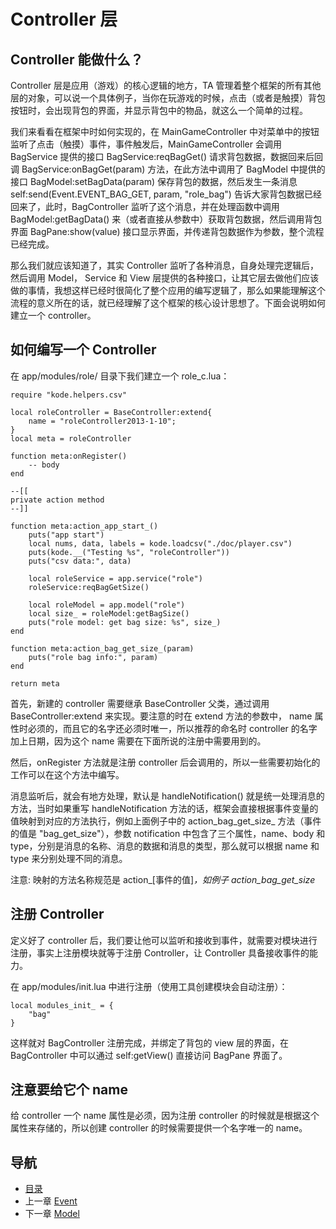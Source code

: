 # Controller 层

## Controller 能做什么？ ##

Controller 层是应用（游戏）的核心逻辑的地方，TA 管理着整个框架的所有其他层的对象，可以说一个具体例子，当你在玩游戏的时候，点击（或者是触摸）背包按钮时，会出现背包的界面，并显示背包中的物品，就这么一个简单的过程。

我们来看看在框架中时如何实现的，在 MainGameController 中对菜单中的按钮监听了点击（触摸）事件，事件触发后，MainGameController 会调用 BagService 提供的接口 BagService:reqBagGet() 请求背包数据，数据回来后回调 BagService:onBagGet(param) 方法，在此方法中调用了 BagModel 中提供的接口 BagModel:setBagData(param) 保存背包的数据，然后发生一条消息 self:send(Event.EVENT_BAG_GET, param, "role_bag") 告诉大家背包数据已经回来了，此时，BagController 监听了这个消息，并在处理函数中调用 BagModel:getBagData() 来（或者直接从参数中）获取背包数据，然后调用背包界面 BagPane:show(value) 接口显示界面，并传递背包数据作为参数，整个流程已经完成。

那么我们就应该知道了，其实 Controller 监听了各种消息，自身处理完逻辑后，然后调用 Model， Service 和 View 层提供的各种接口，让其它层去做他们应该做的事情，我想这样已经时很简化了整个应用的编写逻辑了，那么如果能理解这个流程的意义所在的话，就已经理解了这个框架的核心设计思想了。下面会说明如何建立一个 controller。

## 如何编写一个 Controller ##

在 app/modules/role/ 目录下我们建立一个 role_c.lua：

	require "kode.helpers.csv"
	
	local roleController = BaseController:extend{
		name = "roleController2013-1-10";
	}
	local meta = roleController
	
	function meta:onRegister()
		-- body
	end
	
	--[[
	private action method
	--]]
	
	function meta:action_app_start_()
		puts("app start")
		local nums, data, labels = kode.loadcsv("./doc/player.csv")
		puts(kode.__("Testing %s", "roleController"))
		puts("csv data:", data)
	
		local roleService = app.service("role")
		roleService:reqBagGetSize()
	
		local roleModel = app.model("role")
		local size_ = roleModel:getBagSize()
		puts("role model: get bag size: %s", size_)
	end
	
	function meta:action_bag_get_size_(param)
		puts("role bag info:", param)
	end
	
	return meta

首先，新建的 controller 需要继承 BaseController 父类，通过调用 BaseController:extend 来实现。要注意的时在 extend 方法的参数中， name 属性时必须的，而且它的名字还必须时唯一，所以推荐的命名时 controller 的名字加上日期，因为这个 name 需要在下面所说的注册中需要用到的。

然后，onRegister 方法就是注册 controller 后会调用的，所以一些需要初始化的工作可以在这个方法中编写。

消息监听后，就会有地方处理，默认是 handleNotification() 就是统一处理消息的方法，当时如果重写 handleNotification 方法的话，框架会直接根据事件变量的值映射到对应的方法执行，例如上面例子中的 action_bag_get_size_ 方法（事件的值是 "bag_get_size"），参数 notification 中包含了三个属性，name、body 和 type，分别是消息的名称、消息的数据和消息的类型，那么就可以根据 name 和 type 来分别处理不同的消息。

注意: 映射的方法名称规范是 action_[事件的值]_，如例子 action_bag_get_size_

## 注册 Controller ##

定义好了 controller 后，我们要让他可以监听和接收到事件，就需要对模块进行注册，事实上注册模块就等于注册 Controller，让 Controller 具备接收事件的能力。

在 app/modules/init.lua 中进行注册（使用工具创建模块会自动注册）：

	local modules_init_ = {
		"bag"
	}

这样就对 BagController 注册完成，并绑定了背包的 view 层的界面，在 BagController 中可以通过 self:getView() 直接访问 BagPane 界面了。

## 注意要给它个 name ##

给 controller 一个 name 属性是必须，因为注册 controller 的时候就是根据这个属性来存储的，所以创建 controller 的时候需要提供一个名字唯一的 name。

## 导航
- [目录](00.md)
- 上一章 [Event](02.md)
- 下一章 [Model](04.md)
